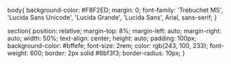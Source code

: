 body{
    background-color: #F8F2ED;
    margin: 0;
    font-family: 'Trebuchet MS', 'Lucida Sans Unicode', 'Lucida Grande', 'Lucida Sans', Arial, sans-serif;
}

section{
    position: relative;
    margin-top: 8%;
    margin-left: auto;
    margin-right: auto;
    width: 50%;
    text-align: center;
    height: auto;
    padding: 100px;
    background-color: #bffefe;
    font-size: 2rem;
    color: rgb(243, 100, 233);
    font-weight: 600;
    border: 2px solid #6bf3f3;
    border-radius: 10px;
}
